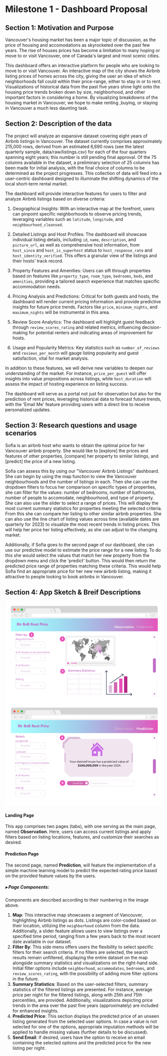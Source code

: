# Milestone 1 - Dashboard Proposal

## Section 1: Motivation and Purpose
Vancouver's housing market has been a major topic of discussion, as the price of housing and accomodations as skyrocketed over the past few years. The rise of houses prices has become a limitation to many hoping or move to or visit Vancouver, one of Canada's largest and most scenic cities. 

This dashboard offers an interactive platform for people who are looking to move to or visit Vancouver. An interactive map of the city shows the Airbnb listing prices of homes across the city, giving the user an idea of which neighborhoods fall could within their price-range, either to stay in or to rent. Visualizations of historical data from the past five years shine light onto the housing price trends broken down by size, neighborhood, and other important factors in considering a home. By visualizing breakdowns of the housing market in Vancouver, we hope to make renting ,buying, or staying in Vancouver a much less daunting task.

## Section 2: Description of the data
The project will analyze an expansive dataset covering eight years of Airbnb listings in Vancouver. The dataset currently comprises approximately 215,000 rows, derived from an estimated 6,690 rows (see the latest quarterly sample, data/raw/listings.csv) for each of the four quarters spanning eight years; this number is still pending final approval. Of the 75 columns available in the dataset, a preliminary selection of 25 columns has been made for initial analysis, with the final choice of columns to be determined as the project progresses. This collection of data will feed into a user-centric dashboard designed to illuminate the shifting dynamics of the local short-term rental market.

The dashboard will provide interactive features for users to filter and analyze Airbnb listings based on diverse criteria:

1. Geographical Insights: With an interactive map at the forefront, users can pinpoint specific neighborhoods to observe pricing trends, leveraging variables such as `latitude`, `longitude`, and `neighbourhood_cleansed`.

2. Detailed Listings and Host Profiles: The dashboard will showcase individual listing details, including `id`, `name`, `description`, and `picture_url`, as well as comprehensive host information, from `host_since` and `host_is_superhost` status to `host_response_rate` and `host_identity_verified`. This offers a granular view of the listings and their hosts' track record.

3. Property Features and Amenities: Users can sift through properties based on features like `property_type`, `room_type`, `bedrooms`, `beds`, and `amenities`, providing a tailored search experience that matches specific accommodation needs.

4. Pricing Analysis and Predictions: Critical for both guests and hosts, the dashboard will render current pricing information and provide predictive insights for future price trends. Factors like `price`, `minimum_nights`, and `maximum_nights` will be instrumental in this area.

5. Review Score Analytics: The dashboard will highlight guest feedback through `review_scores_rating` and related metrics, influencing decision-making for potential renters and indicating areas of improvement for hosts.

6. Usage and Popularity Metrics: Key statistics such as `number_of_reviews` and `reviews_per_month` will gauge listing popularity and guest satisfaction, vital for market analysis.

In addition to these features, we will derive new variables to deepen our understanding of the market. For instance, `price_per_guest` will offer insights into value propositions across listings, while `host_duration` will assess the impact of hosting experience on listing success.

The dashboard will serve as a portal not just for observation but also for the prediction of rent prices, leveraging historical data to forecast future trends, with the 'Email Me' feature providing users with a direct line to receive personalized updates.

## Section 3: Research questions and usage scenarios

Sofia is an airbnb host who wants to obtain the optimal price for her Vancouver airbnb property. She would like to [explore] the prices and features of other properties, [compare] her property to similar listings, and [predict] the price of a new listing.

Sofia can assess this by using our "Vancouver Airbnb Listings" dashboard. She can begin by using the map function to view the Vancouver neighbourhoods and the number of listings in each. Then she can use the dropdown filters to focus her comparison on specific types of properties, she can filter for the values: number of bedrooms, number of bathrooms, number of people to accomodate, neighbourhood, and type of property. She can also use the slider to select a range of prices. This will display the most current summary statistics for properties meeting the selected criteria. From this she can compare her listing to other similar airbnb properties. She can also use the line chart of listing values across time (available dates are quarterly for 2023) to visualize the most recent trends in listing prices. This will help her price her listing effectively, as she can adjust to the changing market.

Additionally, if Sofia goes to the second page of our dashboard, she can use our predictive model to estimate the price range for a new listing. To do this she would select the values that match her new property from the dropdown menu and click the 'predict' button. This would then return the predicted price range of properties matching these criteria. This would help Sofia find an appropriate price for her new new airbnb listing, making it attractive to people looking to book airbnbs in Vancouver.

## Section 4: App Sketch & Breif Descriptions
![image](../img/sketch_milestone1.png)

#### Landing Page
This app comprises two pages (tabs), with one serving as the main page, named **Observation**. Here, users can access current listings and apply filters based on listing locations, features, and customize their searches as desired.

#### Prediction Page
The second page, named **Prediction**, will feature the implementation of a simple machine learning model to predict the expected rating price based on the provided feature values by the users.

##### ▸ Page Components:
Components are described according to their numbering in the image above.
1. **Map**: This interactive map showcases a segment of Vancouver, highlighting Airbnb listings as dots. Listings are color-coded based on their location, utilizing the `neighborhood` column from the data. Additionally, a slider feature allows users to view listings over a specified time period, ranging from a few years back to the most recent date available in our dataset.
2. **Filter By**: This side menu offers users the flexibility to select specific filters for their search criteria. If no filters are selected, the search results remain unfiltered, displaying the entire dataset on the map alongside summary statistics and visualizations on the right-hand side. Initial filter options include `neighborhood`, `accommodates`, `bedrooms`, and `review_scores_rating`, with the possibility of adding more filter options in the future.
3. **Summary Statistics**: Based on the user-selected filters, summary statistics of the filtered listings are presented. For instance, average price per night for the filtered listings, along with 25th and 75th percentiles, are provided. Additionally, visualizations depicting price trends in the area over the past five years (approximately) are included for enhanced insights.
4. **Predicted Price**: This section displays the predicted price of an unseen listing generated from the selected user options. In case a value is not selected for one of the options, appropriate imputation methods will be applied to handle missing values (further details to be discussed).
5. **Send Email**: If desired, users have the option to receive an email containing the selected options and the predicted price for the new listing per night.